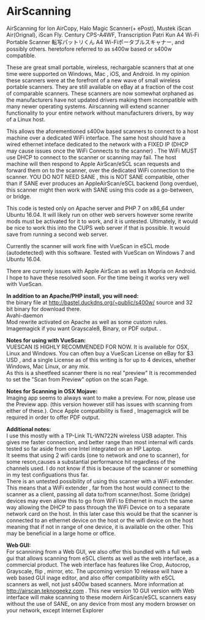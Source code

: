 # AirScanning
AirScanning for Ion AirCopy, Halo Magic Scanner(+ ePost),  Mustek iScan Air(Orignal), iScan Fly. Century CPS-A4WF, Transcription Patri Kun A4 Wi-Fi Portable Scanner 転写パットリくん A4 Wi-Fiポータブルスキャナー, and possibly others. heretofore referred to as s400w based or s400w compatible. 

These are great small portable, wireless, rechargable scanners that at one time were supported on Windows, Mac , iOS, and Android. In my opinion these scanners were at the forefront of a new wave of small wireless portable scanners. They are still available on eBay at a fraction of the cost of comparable scanners. These scanners are now somewhat orphaned as the manufacturers have not updated drivers making them incompatible with many newer operating systems. Airscanning will extend scanner functionality to your entire network without manufacturers drivers, by way of a Linux host.

This allows the aforementioned s400w based scanners to connect to a host machine over a dedicated WiFi interface. The same host should have a wired ethernet inteface dedicated to the network with a FIXED IP (DHCP may cause issues once the WiFi Connects to the scanner) . The WiFi MUST use DHCP to connect to the scanner or scanning may fail. The host machine will then respond to Apple AirScan/eSCL scan requests and forward them on to the scanner, over the dedicated WiFi connection to the scanner. YOU DO NOT NEED SANE , this is NOT SANE compatible, other than if SANE ever produces an AppleAirScan/eSCL backend (long overdue), this scanner might then work with SANE using this code as a go-between, or bridge.

This code is tested only on Apache server and PHP 7 on x86_64 under Ubuntu 16.04. It will likely run on other web servers however some rewrite mods must be activated for it to work, and it is untested. Ultimately, it would be nice to work this into the CUPS web server if that is possible. It would save from running a second web server. 

Currently the scanner will work fine with VueScan in eSCL mode (autodetected) with this software.  Tested with VueScan on Windows 7 and Ubuntu 16.04.

There are currenly issues with Apple AirScan as well as Mopria on Android. I hope to have these resolved soon. For the time being it works very well with VueScan.

<b>In addition to an Apache/PHP install, you will need:</b><br/>
the binary file at http://bastel.duckdns.org/~public/s400w/ source and 32 bit binary for download there.<br/>
Avahi-daemon<br/>
Mod rewrite activated on Apache as well as some custom rules.<br/>
Imagemagick if you want Grayscale8, Binary, or PDF output. .<br/>

<b>Notes for using with VueScan:</b><br/>
VUESCAN IS HIGHLY RECOMMENDED FOR NOW. It is available for OSX, Linux and Windows. You can often buy a VueScan License on eBay for $3 USD , and a single License as of this writing is for up to 4 devices, whether Windows, Mac Linux, or any mix.<br/>
As this is a sheetfeed scanner there is no real "preview" It is recommended to set the "Scan from Preview" option on the scan Page.

<b>Notes for Scanning in OSX Mojave:</b><br/>
Imaging app seems to always want to make a preview. For now, please use the Preview app. (this version however still has issues with scanning from either of these.). Once Apple compatibility is fixed , Imagemagick will be required in order to offer PDF output.

<b>Additional notes:</b><br/>
I use this mostly with a TP-Link TL-WN722N wireless USB adapter. This gives me faster connection, and better range than most internal wifi cards tested so far aside from one Intel integrated on an HP Laptop.<br/>
It seems that using 2 wifi cards (one to network and one to scanner),  for some reson,causes a substantial performance hit regardless of the channels used.  I do not know if this is because of the scanner or something in my test configuations thus far. <br/>
There is an untested possibility of using this scanner with a WiFi extender. This means that a WiFi extender , far from the host would connect to the scanner as a client, passing all data to/from scanner/host. Some (bridge) devices may even allow this to go from WiFi to Ethernet in much the same way allowing the DHCP to pass through the WiFi Device on to a separate network card on the host. In this later case this would be that the scanner is connected to an ethernet device on the host or the wifi device on the host meaning that if not in range of one device, it is available on the other. This may be beneficial in a large home or office. 

<b>Web GUI:</b><br/>
For scannining from a Web GUI, we also offer this bundled with a full web gui that allows scanning from eSCL clients as well as the web interface, as a commercial product.  The web interface has features like Crop, Autocrop, Grayscale, flip , mirror, etc. The upcoming version 10 release will have a web based GUI inage editor, and also offer compatibility with eSCL scanners as well, not just s400w based scanners. More information at http://airscan.teknogeekz.com . This new version 10 GUI version with Web interface will make scanning to these modern AirScan/eSCL scanners easy without the use of SANE, on any device from most any modern browser on your network, except Internet Explorer




